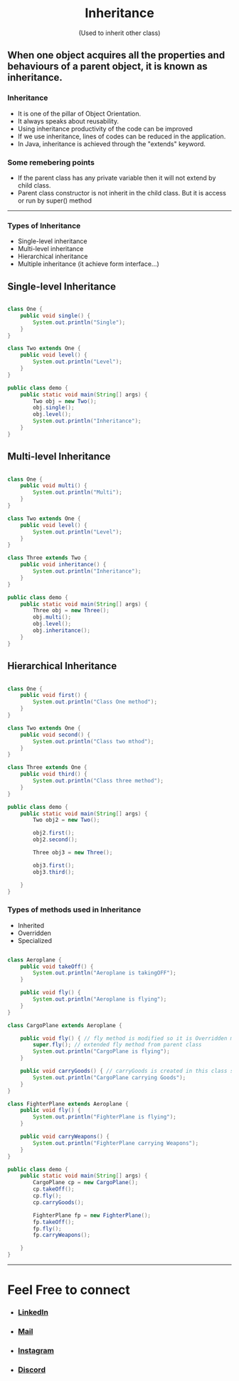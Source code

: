 <h1 align="center" > Inheritance </h1>
<p align="center" > (Used to inherit other class) </p>

## When one object acquires all the properties and behaviours of a parent  object, it is known as inheritance.

### Inheritance
+ It is one of the pillar of Object Orientation.
+ It always speaks about reusability.
+ Using inheritance productivity of the code can be improved
+ If we use inheritance, lines of codes can be reduced in the application.
+ In Java, inheritance is achieved through the "extends" keyword.

### Some remebering points
+ If the parent class has any private variable then it will not extend by child class.
+ Parent class constructor is not inherit in the child class. But it is access or run by super() method


---

<h3> Types of Inheritance </h3> 

+ Single-level inheritance
+ Multi-level inheritance
+ Hierarchical inheritance
+ Multiple inheritance (it achieve form interface...)

## Single-level Inheritance

```java

class One {
    public void single() {
        System.out.println("Single");
    }
}

class Two extends One {
    public void level() {
        System.out.println("Level");
    }
}

public class demo {
    public static void main(String[] args) {
        Two obj = new Two();
        obj.single();
        obj.level();
        System.out.println("Inheritance");
    }
}


```
## Multi-level Inheritance

```java

class One {
    public void multi() {
        System.out.println("Multi");
    }
}

class Two extends One {
    public void level() {
        System.out.println("Level");
    }
}

class Three extends Two {
    public void inheritance() {
        System.out.println("Inheritance");
    }
}

public class demo {
    public static void main(String[] args) {
        Three obj = new Three();
        obj.multi();
        obj.level();
        obj.inheritance();
    }
}


```

## Hierarchical Inheritance
```java

class One {
    public void first() {
        System.out.println("Class One method");
    }
}

class Two extends One {
    public void second() {
        System.out.println("Class two mthod");
    }
}

class Three extends One {
    public void third() {
        System.out.println("Class three method");
    }
}

public class demo {
    public static void main(String[] args) {
        Two obj2 = new Two();

        obj2.first();
        obj2.second();

        Three obj3 = new Three();

        obj3.first();
        obj3.third();

    }
}


```

### Types of methods used in Inheritance
+ Inherited
+ Overridden
+ Specialized

```java

class Aeroplane {
    public void takeOff() {
        System.out.println("Aeroplane is takingOFF");
    }

    public void fly() {
        System.out.println("Aeroplane is flying");
    }
}

class CargoPlane extends Aeroplane {

    public void fly() { // fly method is modified so it is Overridden method
        super.fly(); // extended fly method from parent class
        System.out.println("CargoPlane is flying");
    }

    public void carryGoods() { // carryGoods is created in this class so it is Specialized method
        System.out.println("CargoPlane carrying Goods");
    }
}

class FighterPlane extends Aeroplane {
    public void fly() {
        System.out.println("FighterPlane is flying");
    }

    public void carryWeapons() {
        System.out.println("FighterPlane carrying Weapons");
    }
}

public class demo {
    public static void main(String[] args) {
        CargoPlane cp = new CargoPlane();
        cp.takeOff();
        cp.fly();
        cp.carryGoods();

        FighterPlane fp = new FighterPlane();
        fp.takeOff();
        fp.fly();
        fp.carryWeapons();

    }
}


```


***

# Feel Free to connect
+ ### [LinkedIn](https://www.linkedin.com/in/saurabhbahadur) 
+ ### [Mail](mailto:singhsaurabhbahadur@gmail.com)
+ ### [Instagram](https://www.instagram.com/saurabhbahadur_)
+ ### [Discord](https://discord.gg/aQR27Bg7de)


